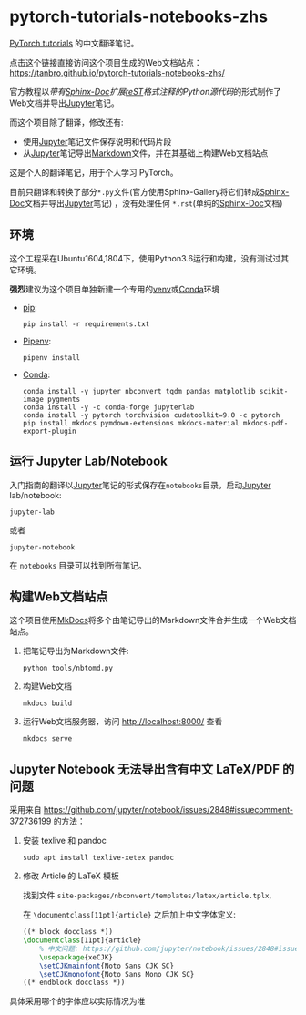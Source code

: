 # pytorch-tutorials-notebooks-zhs

[PyTorch tutorials](https://github.com/pytorch/tutorials/) 的中文翻译笔记。

点击这个链接直接访问这个项目生成的Web文档站点：<https://tanbro.github.io/pytorch-tutorials-notebooks-zhs/>

官方教程以*带有[Sphinx-Doc][]扩展[reST][]格式注释的Python源代码*的形式制作了Web文档并导出[Jupyter][]笔记。

而这个项目除了翻译，修改还有:

- 使用[Jupyter][]笔记文件保存说明和代码片段
- 从[Jupyter][]笔记导出[Markdown][]文件，并在其基础上构建Web文档站点

这是个人的翻译笔记，用于个人学习 PyTorch。

目前只翻译和转换了部分`*.py`文件(官方使用Sphinx-Gallery将它们转成[Sphinx-Doc][]文档并导出[Jupyter][]笔记) ，没有处理任何 `*.rst`(单纯的[Sphinx-Doc][]文档)

## 环境

这个工程采在Ubuntu1604,1804下，使用Python3.6运行和构建，没有测试过其它环境。

**强烈**建议为这个项目单独新建一个专用的[venv][]或[Conda][]环境

- [pip][]:

  ```console
  pip install -r requirements.txt
  ```

- [Pipenv][]:

  ```console
  pipenv install
  ```

- [Conda][]:

  ```console
  conda install -y jupyter nbconvert tqdm pandas matplotlib scikit-image pygments
  conda install -y -c conda-forge jupyterlab
  conda install -y pytorch torchvision cudatoolkit=9.0 -c pytorch
  pip install mkdocs pymdown-extensions mkdocs-material mkdocs-pdf-export-plugin
  ```

## 运行 Jupyter Lab/Notebook

入门指南的翻译以[Jupyter][]笔记的形式保存在`notebooks`目录，启动[Jupyter][] lab/notebook:

```console
jupyter-lab
```

或者

```console
jupyter-notebook
```

在 `notebooks` 目录可以找到所有笔记。

## 构建Web文档站点

这个项目使用[MkDocs][]将多个由笔记导出的Markdown文件合并生成一个Web文档站点。

1. 把笔记导出为Markdown文件:

   ```console
   python tools/nbtomd.py
   ```

1. 构建Web文档

   ```console
   mkdocs build
   ```

1. 运行Web文档服务器，访问 <http://localhost:8000/> 查看

   ```console
   mkdocs serve
   ```

## Jupyter Notebook 无法导出含有中文 LaTeX/PDF 的问题

采用来自 <https://github.com/jupyter/notebook/issues/2848#issuecomment-372736199> 的方法：

1. 安装 texlive 和 pandoc

   ```console
   sudo apt install texlive-xetex pandoc

1. 修改 Article 的 LaTeX 模板

   找到文件 `site-packages/nbconvert/templates/latex/article.tplx`,

   在 `\documentclass[11pt]{article}` 之后加上中文字体定义:

   ```latex
   ((* block docclass *))
   \documentclass[11pt]{article}
       % 中文问题: https://github.com/jupyter/notebook/issues/2848#issuecomment-372736199
       \usepackage{xeCJK}
       \setCJKmainfont{Noto Sans CJK SC}
       \setCJKmonofont{Noto Sans Mono CJK SC}
   ((* endblock docclass *))
   ```

具体采用哪个的字体应以实际情况为准

[Jupyter]: https://jupyter.org/
[Conda]: https://packaging.python.org/key_projects/#conda
[pip]: https://packaging.python.org/key_projects/#pip
[Pipenv]: https://packaging.python.org/key_projects/#pipenv
[venv]: https://packaging.python.org/key_projects/#venv
[Sphinx-Doc]: http://www.sphinx-doc.org/
[reST]: http://www.sphinx-doc.org/en/master/usage/restructuredtext/ "reStructuredText (reST)"
[Sphinx-Gallery]: https://sphinx-gallery.github.io/
[MkDocs]: https://www.mkdocs.org
[Markdown]: https://www.markdownguide.org/
